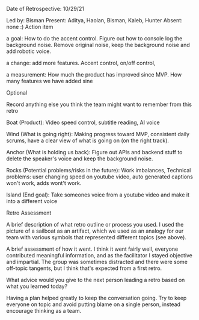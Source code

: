 Date of Retrospective: 10/29/21

Led by: Bisman
Present: Aditya, Haolan, Bisman, Kaleb, Hunter
Absent: none :)
Action item

a goal: How to do the accent control. Figure out how to console log the background noise. Remove original noise, keep the background noise and add robotic voice.

a change: add more features. Accent control, on/off control, 

a measurement: How much the product has improved since MVP. How many features we have added sine

Optional

Record anything else you think the team might want to remember from this retro

Boat (Product): Video speed control, subtitle reading, AI voice

Wind (What is going right): Making progress toward MVP, consistent daily scrums, have a clear view of what is going on (on the right track). 

Anchor (What is holding us back): Figure out APIs and backend stuff to delete the speaker's voice and keep the background noise. 

Rocks (Potential problems/risks in the future): Work imbalances, Technical problems: user changing speed on youtube video, auto generated captions won't work,
adds wont't work. 

Island (End goal): Take someones voice from a youtube video and make it into a different voice

Retro Assessment

A brief description of what retro outline or process you used.
I used the picture of a sailboat as an artifact, which we used as an analogy for our team with various symbols that represented different topics (see above).

A brief assessment of how it went.
I think it went fairly well, everyone contributed meaningful information, and as the facilitator I stayed objective and impartial. The group was sometimes distracted and there were some off-topic tangents, but I think that's expected from a first retro.

What advice would you give to the next person leading a retro based on what you learned today?

Having a plan helped greatly to keep the conversation going. Try to keep everyone on topic and avoid putting blame on a single person, instead encourage thinking as a team.
